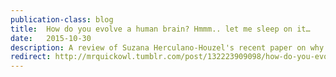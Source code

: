 ```yaml
---
publication-class: blog
title:  How do you evolve a human brain? Hmmm.. let me sleep on it…
date:   2015-10-30
description: A review of Suzana Herculano-Houzel's recent paper on why larger animals tend to sleep more--and why primates don't follow this pattern.
redirect: http://mrquickowl.tumblr.com/post/132223909098/how-do-you-evolve-a-human-brain-hmmm-let-me
---
```

